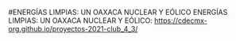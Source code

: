 #ENERGÍAS LIMPIAS: UN OAXACA NUCLEAR Y EÓLICO
ENERGÍAS LIMPIAS: UN OAXACA NUCLEAR Y EÓLICO: https://cdecmx-org.github.io/proyectos-2021-club_4_3/
